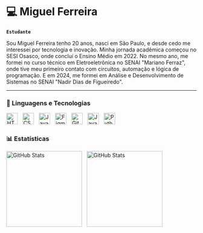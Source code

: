 # 💻 Miguel Ferreira

**`Estudante`**

Sou Miguel Ferreira tenho 20 anos, nasci em São Paulo, e desde cedo me interessei por tecnologia e inovação. Minha jornada acadêmica começou no SESI Osasco, onde concluí o Ensino Médio em 2022. No mesmo ano, me formei no curso técnico em Eletroeletrônica no SENAI "Mariano Ferraz", onde tive meu primeiro contato com circuitos, automação e lógica de programação. E em 2024, me formei em Análise e Desenvolvimento de Sistemas no SENAI "Nadir Dias de Figueiredo".

---

### 🤖 Linguagens e Tecnologias

<img 
    align="left" 
    alt="HTML"
    title="HTML" 
    width="30px" 
    style="padding-right: 10px;" 
    src="https://cdn.jsdelivr.net/gh/devicons/devicon@latest/icons/html5/html5-original.svg" 
/>
<img 
    align="left" 
    alt="CSS" 
    title="CSS"
    width="30px" 
    style="padding-right: 10px;" 
    src="https://cdn.jsdelivr.net/gh/devicons/devicon@latest/icons/css3/css3-original.svg" 
/>
<img 
    align="left" 
    alt="JavaScript" 
    title="JavaScript"
    width="30px" 
    style="padding-right: 10px;" 
    src="https://cdn.jsdelivr.net/gh/devicons/devicon@latest/icons/javascript/javascript-original.svg" 
/>
<img 
  align="left" 
  alt="Figma" 
  title="Figma"
  width="30px" 
  style="padding-right: 10px;"
  src="https://cdn.jsdelivr.net/gh/devicons/devicon@latest/icons/figma/figma-original.svg" 
/>
<img 
    align="left" 
    alt="Git" 
    title="Git"
    width="30px" 
    style="padding-right: 10px;" 
    src="https://cdn.jsdelivr.net/gh/devicons/devicon@latest/icons/git/git-original.svg" 
/>
<img 
    align="left" 
    alt="Java" 
    title="Java"
    width="30px" 
    style="padding-right: 10px;" 
    src="https://cdn.jsdelivr.net/gh/devicons/devicon@latest/icons/java/java-original.svg" 
/>
<img 
    align="left" 
    alt="Python" 
    title="Python"
    width="30px" 
    style="padding-right: 10px;" 
    src="https://cdn.jsdelivr.net/gh/devicons/devicon@latest/icons/python/python-original.svg" 
/>
<br/>
<br/>

### 📊 Estatísticas

<p>
  <img 
    align="left" 
    alt="GitHub Stats" 
    height="200" 
    style="padding-right: 10px;" 
    src="http://github-profile-summary-cards.vercel.app/api/cards/profile-details?username=MiguelFerreiira&theme=solarized"  
  />

<img 
      align="left" 
      alt="GitHub Stats" 
      height="200" 
      src="https://github-readme-stats.vercel.app/api/top-langs/?username=MiguelFerreiira&theme=blueberry&show_icons=true&hide_border=false&layout=compact"
  />

</p>
